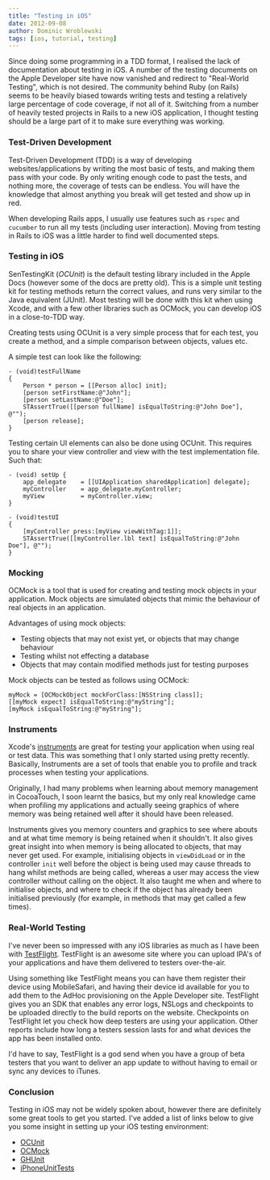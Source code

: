 ```yaml
---
title: "Testing in iOS"
date: 2012-09-08
author: Dominic Wroblewski
tags: [ios, tutorial, testing]
---
```


Since doing some programming in a TDD format, I realised the lack of documentation about testing in iOS. A number of the testing documents on the Apple Developer site have now vanished and redirect to "Real-World Testing", which is not desired.  The community behind Ruby (on Rails) seems to be heavily biased towards writing tests and testing a relatively large percentage of code coverage, if not all of it. Switching from a number of heavily tested projects in Rails to a new iOS application, I thought testing should be a large part of it to make sure everything was working.

### Test-Driven Development

Test-Driven Development (TDD) is a way of developing websites/applications by writing the most basic of tests, and making them pass with your code. By only writing enough code to past the tests, and nothing more, the coverage of tests can be endless. You will have the knowledge that almost anything you break will get tested and show up in red.

When developing Rails apps, I usually use features such as `rspec` and `cucumber` to run all my tests (including user interaction). Moving from testing in Rails to iOS was a little harder to find well documented steps.

### Testing in iOS

SenTestingKit (*OCUnit*) is the default testing library included in the Apple Docs (however some of the docs are pretty old). This is a simple unit testing kit for testing methods return the correct values, and runs very similar to the Java equivalent (JUnit). Most testing will be done with this kit when using Xcode, and with a few other libraries such as OCMock, you can develop iOS in a close-to-TDD way.

Creating tests using OCUnit is a very simple process that for each test, you create a method, and a simple comparison between objects, values etc.

A simple test can look like the following:

    - (void)testFullName
    {
        Person * person = [[Person alloc] init];
        [person setFirstName:@"John"];
        [person setLastName:@"Doe"];
        STAssertTrue([[person fullName] isEqualToString:@"John Doe"], @"");
        [person release];
    }

Testing certain UI elements can also be done using OCUnit. This requires you to share your view controller and view with the test implementation file. Such that:

    - (void) setUp {
        app_delegate    = [[UIApplication sharedApplication] delegate];
        myController    = app_delegate.myController;
        myView          = myController.view;
    }
    
    - (void)testUI
    {
        [myController press:[myView viewWithTag:1]];
        STAssertTrue([[myController.lbl text] isEqualToString:@"John Doe"], @"");
    }

### Mocking

OCMock is a tool that is used for creating and testing mock objects in your application. Mock objects are simulated objects that mimic the behaviour of real objects in an application.

Advantages of using mock objects:

- Testing objects that may not exist yet, or objects that may change behaviour
- Testing whilst not effecting a database
- Objects that may contain modified methods just for testing purposes

Mock objects can be tested as follows using OCMock:

    myMock = [OCMockObject mockForClass:[NSString class]];
    [[myMock expect] isEqualToString:@"myString"];
    [myMock isEqualToString:@"myString"];

### Instruments

Xcode's [instruments](http://developer.apple.com/library/ios/#documentation/DeveloperTools/Conceptual/InstrumentsUserGuide/Introduction/Introduction.html) are great for testing your application when using real or test data. This was something that I only started using pretty recently. Basically, Instruments are a set of tools that enable you to profile and track processes when testing your applications.

Originally, I had many problems when learning about memory management in CocoaTouch, I soon learnt the basics, but my only real knowledge came when profiling my applications and actually seeing graphics of where memory was being retained well after it should have been released.

Instruments gives you memory counters and graphics to see where abouts and at what time memory is being retained when it shouldn't. It also gives great insight into when memory is being allocated to objects, that may never get used. For example, initialising objects in `viewDidLoad` or in the controller `init` well before the object is being used may cause threads to hang whilst methods are being called, whereas a user may access the view controller without calling on the object. It also taught me when and where to initialise objects, and where to check if the object has already been initialised previously (for example, in methods that may get called a few times).

### Real-World Testing

I've never been so impressed with any iOS libraries as much as I have been with [TestFlight](https://testflightapp.com/). TestFlight is an awesome site where you can upload IPA's of your applications and have them delivered to testers over-the-air.

Using something like TestFlight means you can have them register their device using MobileSafari, and having their device id available for you to add them to the AdHoc provisioning on the Apple Developer site. TestFlight gives you an SDK that enables any error logs, NSLogs and checkpoints to be uploaded directly to the build reports on the website. Checkpoints on TestFlight let you check how deep testers are using your application. Other reports include how long a testers session lasts for and what devices the app has been installed onto.

I'd have to say, TestFlight is a god send when you have a group of beta testers that you want to deliver an app update to without having to email or sync any devices to iTunes.

### Conclusion

Testing in iOS may not be widely spoken about, however there are definitely some great tools to get you started. I've added a list of links below to give you some insight in setting up your iOS testing environment:

- [OCUnit](http://www.sente.ch/software/ocunit/)
- [OCMock](http://ocmock.org/)
- [GHUnit](https://github.com/gabriel/gh-unit)
- [iPhoneUnitTests](http://developer.apple.com/library/ios/#samplecode/iPhoneUnitTests/Introduction/Intro.html)

